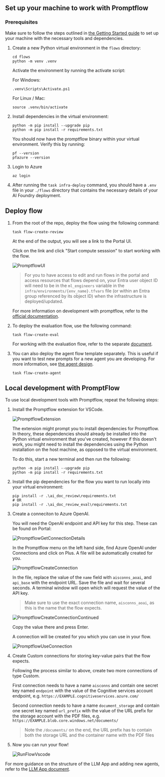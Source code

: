 ## Set up your machine to work with Promptflow

### Prerequisites

Make sure to follow the steps outlined in [the Getting Started guide](../getting_started.md) to set up your machine with the necessary tools and dependencies.

1. Create a new Python virtual environment in the `flows` directory:

   ```
   cd flows
   python -m venv .venv
   ```

   Activate the environment by running the activate script:

   For Windows:

   ```
   .venv\Scripts\Activate.ps1
   ```

   For Linux / Mac:

   ```
   source .venv/bin/activate
   ```

1. Install dependencies in the virtual environment:

   ```
   python -m pip install --upgrade pip
   python -m pip install -r requirements.txt
   ```

   You should now have the promptflow binary within your virtual environment. Verify this by running:

   ```
   pf --version
   pfazure --version
   ```

1. Login to Azure

   ```
   az login
   ```

1. After running the `task infra-deploy` command, you should have a `.env` file in your `./flows` directory that contains the necessary details of your AI Foundry deployment.

## Deploy flow

1. From the root of the repo, deploy the flow using the following command:

   ```
   task flow-create-review
   ```

   At the end of the output, you will see a link to the Portal UI.

   Click on the link and click "Start compute sesssion" to start working with the flow.

   ![PromptflowUI](../images/PromptflowUI.png)
   
   > For you to have access to edit and run flows in the portal and access resources that flows depend on, your Entra user object ID will need to be in the `ml_engineers` variable in the `infra/environments/{env_name}.tfvars` file (or within an Entra group referenced by its object ID) when the infrastructure is deployed/updated.

   For more information on development with promptflow, refer to the [official documentation](https://learn.microsoft.com/en-us/azure/ai-studio/how-to/prompt-flow).

1. To deploy the evaluation flow, use the following command:

   ```
   task flow-create-eval
   ```

   For working with the evaluation flow, refer to the separate [document](./evaluation_flow.md).

1. You can also deploy the agent flow template separately. This is useful if you want to test new prompts for a new agent you are developing. For more information, see [the agent design](./agent_design.md).

   ```
   task flow-create-agent
   ```

## Local development with PromptFlow

To use local development tools with Promptflow, repeat the following steps:

1. Install the Promptflow extension for VSCode.

   ![PromptflowExtension](../images/PromptflowExtension.png)

   The extension might prompt you to install dependencies for Promptflow. In theory, these dependencies should already be installed into the Python virtual environment that you've created, however if this doesn't work, you might need to install the dependencies using the Python installation on the host machine, as opposed to the virtual environment.

   To do this, start a new terminal and then run the following:

   ```
   python -m pip install --upgrade pip
   python -m pip install -r requirements.txt
   ```

1. Install the pip dependencies for the flow you want to run locally into your virtual environment:

   ```
   pip install -r .\ai_doc_review\requirements.txt
   # OR
   pip install -r .\ai_doc_review_eval\requirements.txt
   ```

1. Create a conneciton to Azure OpenAI.

   You will need the OpenAI endpoint and API key for this step. These can be found on Portal:

   ![PromptflowGetConnectionDetails](../images/PromptflowGetConnectionDetails.png)

   In the Promptflow menu on the left hand side, find Azure OpenAI under Connections and click on Plus. A file will be automatically created for you.

   ![PromptflowCreateConnection](../images/PromptflowCreateConnection.png)

   In the file, replace the value of the `name` field with `aisconns_aoai`, and `api_base` with the endpoint URL. Save the file and wait for several seconds. A terminal window will open which will request the value of the API key.

   > Make sure to use the exact connection name, `aisconns_aoai`, as this is the name that the flow expects.

   ![PromptflowCreateConnectionContinued](../images/PromptflowCreateConnectionContinued.png)

   Copy the value there and press Enter.

   A connection will be created for you which you can use in your flow.

   ![PromptflowUseConnection](../images/PromptflowUseConnection.png)

1. Create Custom connections for storing key-value pairs that the flow expects.

   Following the process similar to above, create two more connections of type Custom.

   First connection needs to have a name `aisconns` and contain one secret key named `endpoint` with the value of the Cognitive services account endpoint, e.g. `https://EXAMPLE.cognitiveservices.azure.com/`

   Second connection needs to have a name `document_storage` and contain one secret key named `url_prefix` with the value of the URL prefix for the storage account with the PDF files, e.g. `https://EXAMPLE.blob.core.windows.net/documents/`

   > Note the `/documents/` on the end, the URL prefix has to contain both the storage URL and the container name with the PDF files

1. Now you can run your flow!

   ![RunFlowVscode](../images/RunFlowVscode.png)

For more guidance on the structure of the LLM App and adding new agents, refer to the [LLM App document](./llm_app.md).

